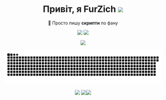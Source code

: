 <div align="center"><h1>Привіт, я FurZich <img src="https://media.giphy.com/media/J2awouDsf23R2vo2p5/giphy.gif" width="50"></h1>
<p align="center">🌱 Просто пишу <b>скрипти</b> по фану</p>

<a href="http://t.me/furzich"><img src="https://img.shields.io/badge/Telegram-%232E87FB?style=for-the-badge&logo=telegram&logoColor=white"/></a> 
<a href="mailto:furzich2015@gmail.com"><img src="https://img.shields.io/badge/Mail-%232E87FB?style=for-the-badge&logo=gmail&logoColor=white&color=C71610"/></a>


[![](https://visitcount.itsvg.in/api?id=furizch2015&label=Profile%20Views&icon=5&pretty=false)](https://visitcount.itsvg.in)




<p align="center"><img src="https://raw.githubusercontent.com/furzich2015/furzich2015/main/github-contribution-grid-snake.svg"></p>

![](https://github-profile-trophy.vercel.app/?username=furzich2015&theme=tokyonight&no-frame=true&no-bg=true&margin-w=4)
![](https://github-readme-stats.vercel.app/api?username=furzich2015&theme=tokyonight&hide_border=true&include_all_commits=false&count_private=false)![](https://github-readme-streak-stats.herokuapp.com/?user=furzich2015&theme=tokyonight&hide_border=true)</div>